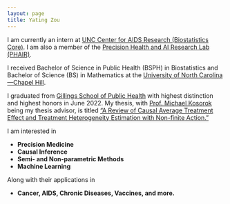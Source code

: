 ```yaml
---
layout: page
title: Yating Zou
---
```


I am currently an intern at [UNC Center for AIDS Research (Biostatistics Core)](http://unccfar.org/portfolio/biostatistics/). 
I am also a member of the [Precision Health and AI Research Lab (PHAIR)](https://tarheels.live/kosoroklab/).

I received Bachelor of Science in Public Health (BSPH) in Biostatistics and Bachelor of Science (BS) in Mathematics at the [University of North Carolina—Chapel Hill](https://www.unc.edu/). 

I graduated from [Gillings School of Public Health](https://sph.unc.edu/) with highest distinction and highest honors in June 2022. My thesis, with [Prof. Michael Kosorok](https://mkosorok.web.unc.edu/) being my thesis advisor, is titled [“A Review of Causal Average Treatment Effect and Treatment Heterogeneity Estimation with Non-finite Action.”](https://yatingz205.github.io/assets/HonorsThesis_YatingZou.pdf)

I am interested in
 - **Precision Medicine**
 - **Causal Inference**
 - **Semi- and Non-parametric Methods**
 - **Machine Learning**

Along with their applications in 
 - **Cancer, AIDS, Chronic Diseases, Vaccines, and more.**
